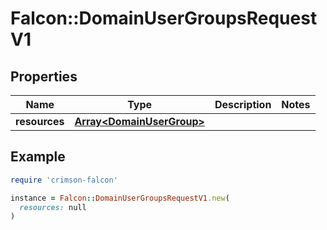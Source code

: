 # Falcon::DomainUserGroupsRequestV1

## Properties

| Name | Type | Description | Notes |
| ---- | ---- | ----------- | ----- |
| **resources** | [**Array&lt;DomainUserGroup&gt;**](DomainUserGroup.md) |  |  |

## Example

```ruby
require 'crimson-falcon'

instance = Falcon::DomainUserGroupsRequestV1.new(
  resources: null
)
```

